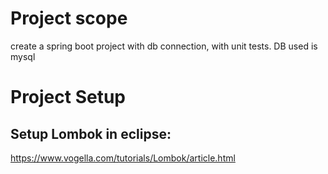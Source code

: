 # Project scope
create a spring boot project with db connection, with unit tests.
DB used is mysql


# Project Setup

## Setup Lombok in eclipse:
https://www.vogella.com/tutorials/Lombok/article.html 